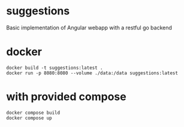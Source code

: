 # suggestions
Basic implementation of Angular webapp with a restful go backend


# docker
```
docker build -t suggestions:latest .
docker run -p 8080:8080 --volume ./data:/data suggestions:latest
```

# with provided compose
```
docker compose build
docker compose up
```